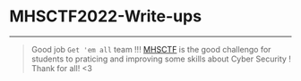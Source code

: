 # MHSCTF2022-Write-ups
---
>Good job `Get 'em all` team !!!
>[MHSCTF](https://mhsctf2022.ctfd.io/) is the good challengo for students to praticing and improving some skills about Cyber Security !
>Thank for all! <3 
